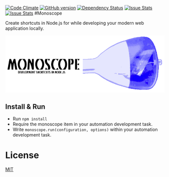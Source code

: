 [![Code Climate](https://codeclimate.com/github/1337programming/monoscope.svg)](https://codeclimate.com/github/1337programming/monoscope)
[![GitHub version](https://badge.fury.io/gh/1337programming%2Fmonoscope.svg)](http://badge.fury.io/gh/1337programming%2Fmonoscope)
[![Dependency Status](https://david-dm.org/1337-programming/monoscope.svg)](https://david-dm.org/1337programming/monoscope)
[![Issue Stats](http://issuestats.com/github/1337programming/monoscope/badge/pr)](http://issuestats.com/github/1337programming/monoscope)
[![Issue Stats](http://issuestats.com/github/1337programming/monoscope/badge/issue)](http://issuestats.com/github/1337programming/monoscope)
#Monoscope

Create shortcuts in Node.js for while developing your modern web application locally.

![alt tag](https://raw.githubusercontent.com/1337programming/monoscope/master/logo-banner.png)

 
## Install & Run
 * Run `npm install`
 * Require the monoscope item in your automation development task.
 * Write `monoscope.run(configuration, options)` within your automation development task.
 
# License
  [MIT](/LICENSE)
